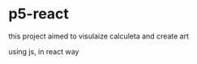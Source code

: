 # p5-react
this project aimed to 
   visulaize
   calculeta
   and create art

using js, in react way
